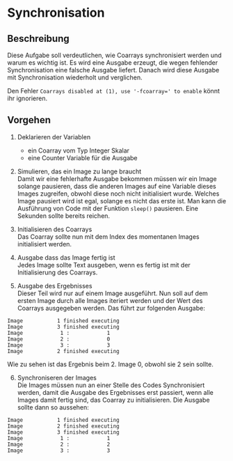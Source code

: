 # Synchronisation

## Beschreibung
Diese Aufgabe soll verdeutlichen, wie Coarrays synchronisiert werden und warum es wichtig ist. Es wird eine Ausgabe erzeugt, die wegen fehlender Synchronisation eine falsche Ausgabe liefert. Danach wird diese Ausgabe mit Synchronisation wiederholt und verglichen.

Den Fehler `Coarrays disabled at (1), use '-fcoarray=' to enable` könnt ihr ignorieren.

## Vorgehen
1. Deklarieren der Variablen  
   - ein Coarray vom Typ Integer Skalar
   - eine Counter Variable für die Ausgabe

2. Simulieren, das ein Image zu lange braucht  
   Damit wir eine fehlerhafte Ausgabe bekommen müssen wir ein Image solange pausieren, dass die anderen Images auf eine Variable dieses Images zugreifen, obwohl diese noch nicht initialisiert wurde.
   Welches Image pausiert wird ist egal, solange es nicht das erste ist.
   Man kann die Ausführung von Code mit der Funktion `sleep()` pausieren.
   Eine Sekunden sollte bereits reichen.

3. Initialisieren des Coarrays  
   Das Coarray sollte nun mit dem Index des momentanen Images initialisiert werden.

4. Ausgabe dass das Image fertig ist  
   Jedes Image sollte Text ausgeben, wenn es fertig ist mit der Initialisierung des Coarrays.

5. Ausgabe des Ergebnisses  
   Dieser Teil wird nur auf einem Image ausgeführt.
   Nun soll auf dem ersten Image durch alle Images iteriert werden und der Wert des Coarrays ausgegeben werden.
   Das führt zur folgenden Ausgabe:
```
Image           1 finished executing
Image           3 finished executing
Image            1 :            1
Image            2 :            0
Image            3 :            3
Image           2 finished executing
```

Wie zu sehen ist das Ergebnis beim 2. Image 0, obwohl sie 2 sein sollte.

6. Synchroniseren der Images  
   Die Images müssen nun an einer Stelle des Codes Synchronisiert werden, damit die Ausgabe des Ergebnisses erst passiert, wenn alle Images damit fertig sind, das Coarray zu initialisieren.
   Die Ausgabe sollte dann so aussehen:
```
Image           1 finished executing
Image           2 finished executing
Image           3 finished executing
Image            1 :            1
Image            2 :            2
Image            3 :            3
```
